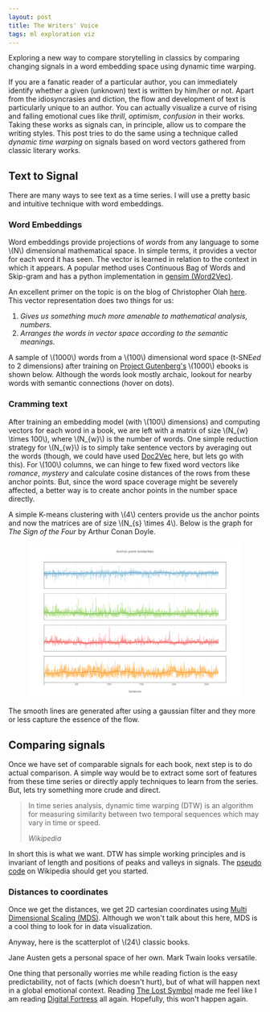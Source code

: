 ```yaml
---
layout: post
title: The Writers' Voice
tags: ml exploration viz
---
```


<script src="https://d3js.org/d3.v3.min.js"></script>

<style>
#scatter, #words {
  font-size: 12px;
}

.tooltip {
  position: absolute;
  width: 200px;
  height: 28px;
  pointer-events: none;
  font-size: 12px;
}

.footer {
  bottom: -16px;
  position: relative;
}

</style>

<p class="post-intro" markdown="1">
Exploring a new way to compare storytelling in classics by comparing changing
signals in a word embedding space using dynamic time warping.
</p>
<!--more-->

<span class="dropcap">I</span>f you are a fanatic reader of a particular author,
you can immediately identify whether a given (unknown) text is written by
him/her or not. Apart from the idiosyncrasies and diction, the flow and
development of text is particularly unique to an author. You can actually
visualize a curve of rising and falling emotional cues like *thrill*,
*optimism*, *confusion* in their works. Taking these works as signals can, in
principle, allow us to compare the writing styles. This post tries to do the
same using a technique called *dynamic time warping* on signals based on word
vectors gathered from classic literary works.

## Text to Signal

There are many ways to see text as a time series. I will use a pretty basic and
intuitive technique with word embeddings.

### Word Embeddings

Word embeddings provide projections of *words* from any language to some
\\(N\\) dimensional mathematical space. In simple terms, it provides a vector
for each word it has seen. The vector is learned in relation to the context in
which it appears. A popular method uses Continuous Bag of Words and Skip-gram
and has a python implementation in
[gensim (Word2Vec)](https://radimrehurek.com/gensim/models/word2vec.html).

An excellent primer on the topic is on the blog of Christopher Olah
[here](http://colah.github.io/posts/2014-07-NLP-RNNs-Representations/). This
vector representation does two things for us:

1. *Gives us something much more amenable to mathematical analysis, numbers.*
2. *Arranges the words in vector space according to the semantic meanings.*

A sample of \\(1000\\) words from a \\(100\\) dimensional word space (t-SNE*ed*
to 2 dimensions) after training on
[Project Gutenberg's](https://www.gutenberg.org/) \\(1000\\) ebooks is shown
below. Although the words look mostly archaic, lookout for nearby words with
semantic connections (hover on dots).

<div id="words">
</div>

### Cramming text

After training an embedding model (with \\(100\\) dimensions) and computing
vectors for each word in a book, we are left with a matrix of size \\(N\_{w}
\times 100\\), where \\(N\_{w}\\) is the number of words. One simple reduction
strategy for \\(N\_{w}\\) is to simply take sentence vectors by averaging out
the words (though, we could have used
[Doc2Vec](https://radimrehurek.com/gensim/models/doc2vec.html) here, but lets go
with this). For \\(100\\) columns, we can hinge to few fixed word vectors like
*romance*, *mystery* and calculate cosine distances of the rows from these
anchor points. But, since the word space coverage might be severely affected, a
better way is to create anchor points in the number space directly.

A simple K-means clustering with \\(4\\) centers provide us the anchor points
and now the matrices are of size \\(N\_{s} \times 4\\). Below is the graph for
*The Sign of the Four*  by Arthur Conan Doyle.

<figure>
<img src="/images/posts/voice/anchors.png">
</figure>

The smooth lines are generated after using a gaussian filter and they more or
less capture the essence of the flow.

## Comparing signals

Once we have set of comparable signals for each book, next step is to do actual
comparison. A simple way would be to extract some sort of features from these
time series or directly apply techniques to learn from the series. But, lets try
something more crude and direct.

<blockquote>
<p>
In time series analysis, dynamic time warping (DTW) is an algorithm for
measuring similarity between two temporal sequences which may vary in time or
speed.
</p>
<footer>
<cite title="Wikipedia">
Wikipedia
</cite>
</footer>
</blockquote>

In short this is what we want. DTW has simple working principles and is
invariant of length and positions of peaks and valleys in signals. The
[pseudo code](https://en.wikipedia.org/wiki/Dynamic_time_warping#Implementation)
on Wikipedia should get you started.

### Distances to coordinates

Once we get the distances, we get 2D cartesian coordinates using
[Multi Dimensional Scaling (MDS)](https://en.wikipedia.org/wiki/Multidimensional_scaling).
Although we won't talk about this here, MDS is a cool thing to look for in data
visualization.

Anyway, here is the scatterplot of \\(24\\) classic books.

<div id="scatter">
</div>

Jane Austen gets a personal space of her own. Mark Twain looks versatile.

One thing that personally worries me while reading fiction is the easy
predictability, not of facts (which doesn't hurt), but of what will happen next
in a global emotional context. Reading
[The Lost Symbol](https://www.goodreads.com/book/show/6411961-the-lost-symbol)
made me feel like I am reading
[Digital Fortress](https://www.goodreads.com/book/show/11125.Digital_Fortress)
all again. Hopefully, this won't happen again.

<script src="/scripts/posts/writing/scatter.js">
</script>

<script src="/scripts/posts/writing/words.js">
</script>
